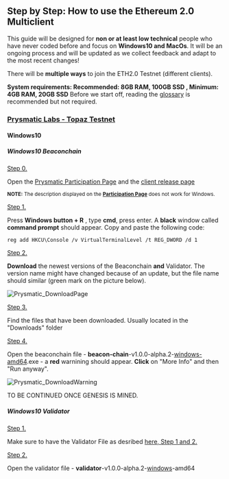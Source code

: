 ## Step by Step: How to use the Ethereum 2.0 Multiclient

This guide will be designed for **non or at least low technical** people who have never coded before and focus on **Windows10 and MacOs**.
It will be an ongoing process and will be updated as we collect feedback and adapt to the most recent changes! 

There will be **multiple ways** to join the ETH2.0 Testnet (different clients).

**System requirements: Recommended: 8GB RAM, 100GB SSD , Minimum: 4GB RAM, 20GB SSD**
Before we start off, reading the [glossary](https://kb.beaconcha.in/glossary) is recommended but not required.


### [Prysmatic Labs - Topaz Testnet](https://prysmaticlabs.com/)

#### Windows10

##### Windows10 Beaconchain

<ins>Step 0.</ins> 

Open the [Prysmatic Participation Page](https://prylabs.net/participate) and the [client release page](https://github.com/prysmaticlabs/prysm/releases)

<sub> **NOTE:** The description displayed on the **[Participation Page](https://prylabs.net/participate)** does not work for Windows. </sub>

<ins>Step 1.</ins> 

Press **Windows button + R** , type **cmd**, press enter. A **black** window called **command prompt** should appear. Copy and paste the following code:

`reg add HKCU\Console /v VirtualTerminalLevel /t REG_DWORD /d 1`

<ins>Step 2.</ins> 

**Download** the newest versions of the Beaconchain **and** Validator. The version name might have changed because of an update, but the file name should similar (green mark on the picture below).

![Prysmatic_DownloadPage](https://user-images.githubusercontent.com/26490734/79451678-33b69c80-7fe7-11ea-80c8-b92c75fbb937.png)

<ins>Step 3.</ins> 

Find the files that have been downloaded. Usually located in the "Downloads" folder

<ins>Step 4.</ins> 

Open the beaconchain file - **beacon-chain**-v1.0.0-alpha.2-<ins>windows-amd64</ins>.exe - a **red** warnining should appear. **Click** on "More Info" and then "Run anyway".

![Prysmatic_DownloadWarning](https://user-images.githubusercontent.com/26490734/79451935-a1fb5f00-7fe7-11ea-875d-f443afe24b09.png)

 TO BE CONTINUED ONCE GENESIS IS MINED.

##### Windows10 Validator

<ins>Step 1.</ins> 

Make sure to have the Validator File as desribed [here, <ins>Step 1 and 2.</ins>](https://github.com/Buttaa/eth2-knowledge-base/blob/howToMultiClient/howToMulticlient.md#windows10)

<ins>Step 2.</ins> 

Open the validator file - **validator**-v1.0.0-alpha.2-<ins>windows</ins>-amd64


